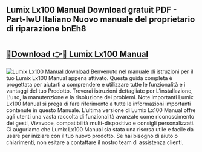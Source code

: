 ## Lumix Lx100 Manual Download gratuit PDF - Part-lwU Italiano Nuovo manuale del proprietario di riparazione bnEh8

# <h2><a href="http://dfcimda.blite.top/?on=Lumix+Lx100+Manual">🔗Download 👉🔴 Lumix Lx100 Manual</a></h2>

[![Lumix Lx100 Manual download](https://i.imgur.com/lujVjoI.png)](http://dfcimda.blite.top/?on=Lumix+Lx100+Manual)
Benvenuto nel manuale di istruzioni per il tuo Lumix Lx100 Manual appena attivato. Questa guida completa è progettata per aiutarti a comprendere e utilizzare tutte le funzionalità e i vantaggi del tuo Prodotto. Troverai istruzioni dettagliate per L'installazione, L'uso, la manutenzione e la risoluzione dei problemi. Note importanti Lumix Lx100 Manual si prega di fare riferimento a tutte le informazioni importanti contenute in questo Manuale. L'ultima versione di Lumix Lx100 Manual offre agli utenti una vasta raccolta di funzionalità avanzate come riconoscimento dei gesti, Vivavoce, compatibilità multi-dispositivo e consigli personalizzati. Ci auguriamo che Lumix Lx100 Manual sia stata una risorsa utile e facile da usare per iniziare con il tuo nuovo prodotto. Se hai bisogno di aiuto o chiarimenti, non esitare a contattare il nostro team di assistenza clienti.
